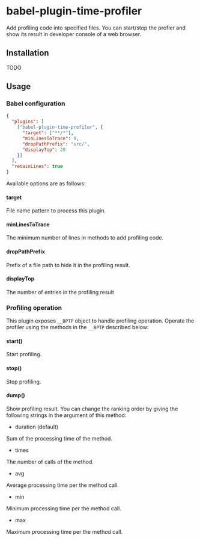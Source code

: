 # babel-plugin-time-profiler

Add profiling code into specified files. You can start/stop the profier and show its result in developer console of a web browser.

## Installation

TODO

## Usage

### Babel configuration
```json
{
  "plugins": [
    ["babel-plugin-time-profiler", {
      "target": ["**/*"],
      "minLinesToTrace": 0,
      "dropPathPrefix": "src/",
      "displayTop": 20
    }]
  ],
  "retainLines": true
}
```

Available options are as follows:

#### target

File name pattern to process this plugin.

#### minLinesToTrace

The minimum number of lines in methods to add profiling code.

#### dropPathPrefix

Prefix of a file path to hide it in the profiling result.

#### displayTop

The number of entries in the profiling result

### Profiling operation

This plugin exposes `__BPTP` object to handle profiling operation. Operate the profiler using the methods in the `__BPTP` described below:

#### start()

Start profiling.

#### stop()

Stop profiling.

#### dump()

Show profiling result. You can change the ranking order by giving the following strings in the argument of this method:

- duration (default)

Sum of the processing time of the method.

- times

The number of calls of the method.

- avg

Average processing time per the method call.

- min

Minimum processing time per the method call.

- max

Maximum processing time per the method call.
